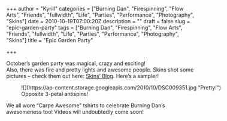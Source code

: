+++
author = "Kyrill"
categories = ["Burning Dan", "Firespinning", "Flow Arts", "Friends", "fullwidth", "Life", "Parties", "Performance", "Photography", "Skins"]
date = 2010-10-19T07:00:20Z
description = ""
draft = false
slug = "epic-garden-party"
tags = ["Burning Dan", "Firespinning", "Flow Arts", "Friends", "fullwidth", "Life", "Parties", "Performance", "Photography", "Skins"]
title = "Epic Garden Party"

+++


October’s garden party was magical, crazy and exciting!  
 Also, there was fire and pretty lights and awesome people. Skins shot some pictures – check them out here: [Skins’ Blog](http://skinselliott.webs.com/apps/photos/album?albumid=10199153). Here’s a sampler!

<figure class="thumbnail wp-caption alignnone" style="width: 570px">
![](https://ap-content.storage.googleapis.com/2010/10/DSC009351.jpg "Pretty!")
<figcaption class="caption wp-caption-text">Opposite 3-petal antispins!</figcaption></figure>We all wore “Carpe Awesome” tshirts to celebrate Burning Dan’s awesomeness too!  
 Videos will undoubtedly come soon!


